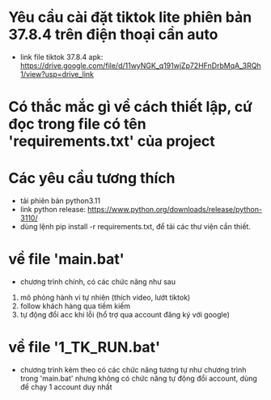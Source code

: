 # Yêu cầu cài đặt tiktok lite phiên bản 37.8.4 trên điện thoại cần auto
- link file tiktok 37.8.4 apk: https://drive.google.com/file/d/11wyNGK_q191wjZp72HFnDrbMqA_3RQh1/view?usp=drive_link
# Có thắc mắc gì về cách thiết lập, cứ đọc trong file có tên 'requirements.txt' của project
# Các yêu cầu tương thích
- tải phiên bản python3.11
- link python release: https://www.python.org/downloads/release/python-3110/
- dùng lệnh pip install -r requirements.txt, để tải các thư viện cần thiết.
# về file 'main.bat'
- chương trình chính, có các chức năng như sau
1. mô phỏng hành vi tự nhiên (thích video, lướt tiktok)
2. follow khách hàng qua tiềm kiếm
3. tự động đổi acc khi lỗi (hổ trợ qua account đăng ký với google)
# về file '1_TK_RUN.bat'
- chương trình kèm theo có các chức năng tương tự như chương trình trong 'main.bat' nhưng không có chức năng tự động đổi account, dùng để chạy 1 account duy nhất

